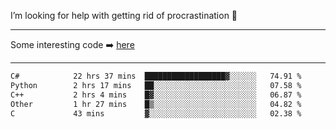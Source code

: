 I’m looking for help with getting rid of procrastination 🤔

-----

Some interesting code :arrow_right: [here](https://github.com/zhen8838/playground)

-----

<!--START_SECTION:waka-->

```txt
C#            22 hrs 37 mins  ██████████████████▓░░░░░░   74.91 %
Python        2 hrs 17 mins   ██░░░░░░░░░░░░░░░░░░░░░░░   07.58 %
C++           2 hrs 4 mins    █▓░░░░░░░░░░░░░░░░░░░░░░░   06.87 %
Other         1 hr 27 mins    █▒░░░░░░░░░░░░░░░░░░░░░░░   04.82 %
C             43 mins         ▓░░░░░░░░░░░░░░░░░░░░░░░░   02.38 %
```

<!--END_SECTION:waka-->

<!--
**zhen8838/zhen8838** is a ✨ _special_ ✨ repository because its `README.md` (this file) appears on your GitHub profile.

Here are some ideas to get you started:

- 🔭 I’m currently working on ...
- 🌱 I’m currently learning ...
- 👯 I’m looking to collaborate on ...
 ...
- 💬 Ask me about ...
- 📫 How to reach me: ...
- 😄 Pronouns: ...
- ⚡ Fun fact: ...
-->
